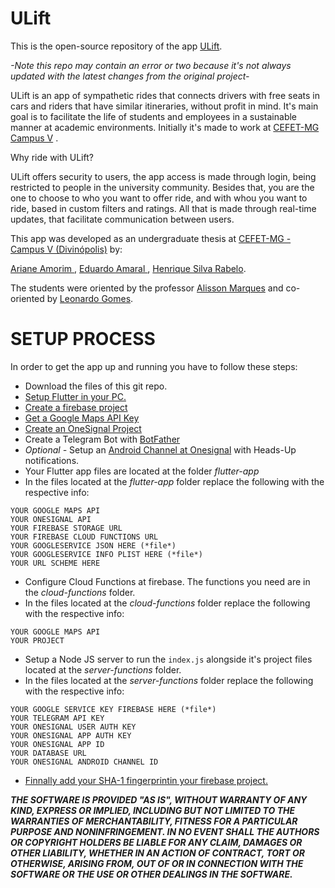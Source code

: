 
# ULift
This is the open-source repository of the app [ULift](https://play.google.com/store/apps/details?id=cefetmg.br.ulift&hl=pt-BR).

*-Note this repo may contain an error or two because it's not always updated with the latest changes from the original project-*

ULift is an app of sympathetic rides that connects drivers with free seats in cars and riders that have similar itineraries, without profit in mind. It's main goal is to facilitate the life of students and employees in a sustainable manner at academic environments. Initially it's made to work at [CEFET-MG Campus V](http://www.divinopolis.cefetmg.br/) .

Why ride with ULift?  

ULift offers security to users, the app access is made through login, being restricted to people in the university community. Besides that, you are the one to choose to who you want to offer ride, and with whou you want to ride, based in custom filters and ratings. All that is made through real-time updates, that facilitate communication between users.

This app was developed as an undergraduate thesis at [CEFET-MG - Campus V (Divinópolis)](http://www.divinopolis.cefetmg.br/)  by:

[Ariane Amorim ](http://lattes.cnpq.br/5002582904802285),
[Eduardo Amaral ](https://linktr.ee/rolimans),
[Henrique Silva Rabelo](http://lattes.cnpq.br/2015063976359486).

The students were oriented by the professor [Alisson Marques](http://lattes.cnpq.br/3856358583630209) and co-oriented by [Leonardo Gomes]( http://lattes.cnpq.br/7811891165596111).

# SETUP PROCESS
In order to get the app up and running you have to follow these steps:

 - Download the files of this git repo.
 - [Setup Flutter in your PC.](https://flutter.dev/docs/get-started/install)
 - [Create a firebase project](https://console.firebase.google.com/?hl=pt-BR)
 - [Get a Google Maps API Key](https://developers.google.com/maps/documentation/embed/get-api-key)
 - [Create an OneSignal Project](https://onesignal.com/)
 - Create a Telegram Bot with [BotFather](https://core.telegram.org/bots)
 - *Optional -* Setup an [Android Channel at Onesignal](https://documentation.onesignal.com/docs/android-notification-categories) with Heads-Up notifications.
 - Your Flutter app files are located at the folder *flutter-app*
 - In the files located at the *flutter-app* folder replace the following with the respective info:
 
```
YOUR GOOGLE MAPS API
YOUR ONESIGNAL API
YOUR FIREBASE STORAGE URL
YOUR FIREBASE CLOUD FUNCTIONS URL
YOUR GOOGLESERVICE JSON HERE (*file*)
YOUR GOOGLESERVICE INFO PLIST HERE (*file*)
YOUR URL SCHEME HERE
```

- Configure Cloud Functions at firebase. The functions you need are in the *cloud-functions* folder.
- In the files located at the *cloud-functions* folder replace the following with the respective info:

```
YOUR GOOGLE MAPS API
YOUR PROJECT
```

- Setup a Node JS server to run the `index.js` alongside it's project files located at the *server-functions* folder.
- In the files located at the *server-functions* folder replace the following with the respective info:

```
YOUR GOOGLE SERVICE KEY FIREBASE HERE (*file*)
YOUR TELEGRAM API KEY
YOUR ONESIGNAL USER AUTH KEY
YOUR ONESIGNAL APP AUTH KEY
YOUR ONESIGNAL APP ID
YOUR DATABASE URL
YOUR ONESIGNAL ANDROID CHANNEL ID
```

- [Finnally add your SHA-1 fingerprintin your firebase project.](https://support.google.com/firebase/answer/9137403?hl=en&ref_topic=6400762)


***THE SOFTWARE IS PROVIDED "AS IS", WITHOUT WARRANTY OF ANY KIND, EXPRESS OR IMPLIED, INCLUDING BUT NOT LIMITED TO THE WARRANTIES OF MERCHANTABILITY, FITNESS FOR A PARTICULAR PURPOSE AND NONINFRINGEMENT. IN NO EVENT SHALL THE AUTHORS OR COPYRIGHT HOLDERS BE LIABLE FOR ANY CLAIM, DAMAGES OR OTHER LIABILITY, WHETHER IN AN ACTION OF CONTRACT, TORT OR OTHERWISE, ARISING FROM, OUT OF OR IN CONNECTION WITH THE SOFTWARE OR THE USE OR OTHER DEALINGS IN THE SOFTWARE.***
